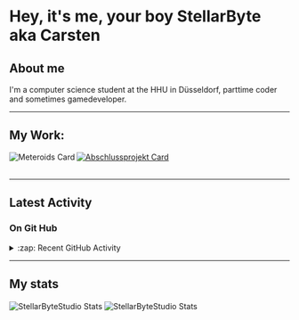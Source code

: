 # Hey, it's me, your boy StellarByte aka Carsten


## About me
I'm a computer science student at the HHU in Düsseldorf, parttime coder and sometimes gamedeveloper.

---

## My Work:

[<img align="left" alt="Meteroids Card" src="https://github-readme-stats.vercel.app/api/pin/?username=StellarByteStudios&repo=Meteroids&theme=tokyonight&width=200">](https://github.com/StellarByteStudios/Meteroids)  

[<img align="center" alt="Abschlussprojekt Card" src="https://github-readme-stats.vercel.app/api/pin/?username=StellarByteStudios&repo=Dungeon-Escape&theme=tokyonight&width=200">](https://github.com/StellarByteStudios/Dungeon-Escape)  
<br />

---

## Latest Activity

### On Git Hub

<details>
  <summary>:zap: Recent GitHub Activity</summary>
  
<!--START_SECTION:activity-->
1. 🎉 Merged PR [#7](https://github.com/StellarByteStudios/SocialBoard/pull/7) in [StellarByteStudios/SocialBoard](https://github.com/StellarByteStudios/SocialBoard)
2. 🗣 Commented on [#7](https://github.com/StellarByteStudios/SocialBoard/issues/7) in [StellarByteStudios/SocialBoard](https://github.com/StellarByteStudios/SocialBoard)
3. 💪 Opened PR [#7](https://github.com/StellarByteStudios/SocialBoard/pull/7) in [StellarByteStudios/SocialBoard](https://github.com/StellarByteStudios/SocialBoard)
4. 🎉 Merged PR [#6](https://github.com/StellarByteStudios/SocialBoard/pull/6) in [StellarByteStudios/SocialBoard](https://github.com/StellarByteStudios/SocialBoard)
5. 💪 Opened PR [#6](https://github.com/StellarByteStudios/SocialBoard/pull/6) in [StellarByteStudios/SocialBoard](https://github.com/StellarByteStudios/SocialBoard)
6. 🎉 Merged PR [#5](https://github.com/StellarByteStudios/SocialBoard/pull/5) in [StellarByteStudios/SocialBoard](https://github.com/StellarByteStudios/SocialBoard)
7. 🗣 Commented on [#5](https://github.com/StellarByteStudios/SocialBoard/issues/5) in [StellarByteStudios/SocialBoard](https://github.com/StellarByteStudios/SocialBoard)
8. 💪 Opened PR [#5](https://github.com/StellarByteStudios/SocialBoard/pull/5) in [StellarByteStudios/SocialBoard](https://github.com/StellarByteStudios/SocialBoard)
9. 🎉 Merged PR [#4](https://github.com/StellarByteStudios/SocialBoard/pull/4) in [StellarByteStudios/SocialBoard](https://github.com/StellarByteStudios/SocialBoard)
<!--END_SECTION:activity-->
  
 
</details>

---

## My stats

<img align="center" alt="StellarByteStudio Stats" src="https://github-readme-stats.vercel.app/api?username=StellarByteStudios&show_icons=true&count_private=true&theme=tokyonight&hide_rank=false&include_all_commits=false" />

<img align="center" alt="StellarByteStudio Stats" src="https://github-readme-stats.vercel.app/api/top-langs/?username=StellarByteStudios&theme=tokyonight&card_width=445&langs_count=6&layout=compact" />

<br />

